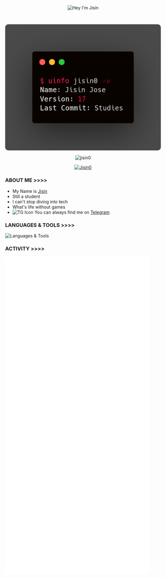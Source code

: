 <p align="center"> <img align="center" src="https://readme-typing-svg.herokuapp.com/?font=Anton%20SC&color=%238A0303&size=20&duration=4000&vCenter=true&width=350&height=40&lines=%F0%9F%91%8B+Hey+I%27m+Jisin;Wanna+Learn+More+About+me%3f" alt="Hey I'm Jisin" /> </p>&nbsp;&nbsp;
<p align="center"> <img align="center" src="./carbon.png" alt="jisin0" style="border-radius: 10px;"/> </p>
<p align="center"> <img align="center" src="https://github-readme-stats.vercel.app/api?username=jisin0&show_icons=true&theme=shadow_red" alt="jisin0" /> </p>
<p align="center"> <a href="https://github.com/Jisin0"><img src="https://github-profile-trophy.vercel.app/?username=Jisin0&theme=dark_lover&no-frame=true&column=6&" alt="Jisin0" /></a> </p>

### ABOUT ME >>>>

- My Name is [Jisin](https://github.com/Jisin0) 
- Still a student
- I can't stop diving into tech
- What's life without games
- ![TG Icon](https://img.icons8.com/?size=40&id=63306&format=png&color=000000) You can always find me on [Telegram](https://t.me/Jisin_idk) 


### LANGUAGES & TOOLS >>>>

![Languages & Tools](https://skillicons.dev/icons?i=golang,rust,vscode,docker,git,github,linux,heroku,postgresql,redis,mongodb,java,html,py,cpp,graphql,js,vercel,flutter,ts,next,vim,tailwind,sublime,postman,bash,cloudflare,django,flask&perline=10)

### ACTIVITY >>>>
<!--START_SECTION:activity-->

![Activity](./github-metrics.svg)
